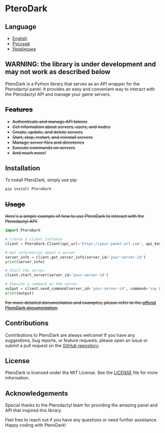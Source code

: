# PteroDark

## Language
- [English](README.md)
- [Русский](READMERU.md)
- [Українська](READMEUK.md)

## WARNING: the library is under development and may not work as described below

PteroDark is a Python library that serves as an API wrapper for the Pterodactyl panel. It provides an easy and convenient way to interact with the Pterodactyl API and manage your game servers.

## ~~Features~~

- ~~Authenticate and manage API tokens~~
- ~~Get information about servers, users, and nodes~~
- ~~Create, update, and delete servers~~
- ~~Start, stop, restart, and reinstall servers~~
- ~~Manage server files and directories~~
- ~~Execute commands on servers~~
- ~~And much more!~~

## Installation

To install PteroDark, simply use pip:

```bash
pip install PteroDark
```

## ~~Usage~~

~~Here's a simple example of how to use PteroDark to interact with the Pterodactyl API:~~

```python
import PteroDark

# Create a client instance
client = PteroDark.Client(api_url='https://your-panel-url.com', api_key='your-api-key')

# Get information about a server
server_info = client.get_server_info(server_id='your-server-id')
print(server_info)

# Start the server
client.start_server(server_id='your-server-id')

# Execute a command on the server
output = client.send_command(server_id='your-server-id', command='say Hello, server!')
print(output)
```

~~For more detailed documentation and examples, please refer to the [official PteroDark documentation](https://github.com/LeaveHosting/PteroDark).~~

## Contributions

Contributions to PteroDark are always welcome! If you have any suggestions, bug reports, or feature requests, please open an issue or submit a pull request on the [GitHub repository](https://github.com/LeaveHosting/PteroDark).

## License

PteroDark is licensed under the MIT License. See the [LICENSE](https://github.com/LeaveHosting/PteroDark/blob/main/LICENSE) file for more information.

## Acknowledgements

Special thanks to the Pterodactyl team for providing the amazing panel and API that inspired this library.

Feel free to reach out if you have any questions or need further assistance. Happy coding with PteroDark!
